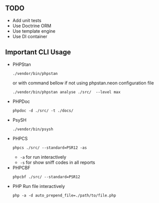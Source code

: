 ## TODO
- Add unit tests
- Use Doctrine ORM
- Use template engine
- Use DI container

## Important CLI Usage
- PHPStan
    ```
    ./vendor/bin/phpstan
    ```
    or with command bellow if not using phpstan.neon configuration file
    ```
    ./vendor/bin/phpstan analyse ./src/  --level max
    ```
- PHPDoc
    ```
    phpdoc -d ./src/ -t ./docs/
    ```
- PsySH
    ```
    ./vendor/bin/psysh
    ```
- PHPCS
    ```
    phpcs ./src/ --standard=PSR12 -as
    ```
    - ```-a``` for run interactively
    - ```-s``` for show sniff codes in all reports
- PHPCBF
    ```
    phpcbf ./src/ --standard=PSR12
    ```
- PHP
    Run file interactively
    ```
    php -a -d auto_prepend_file=./path/to/file.php
    ```